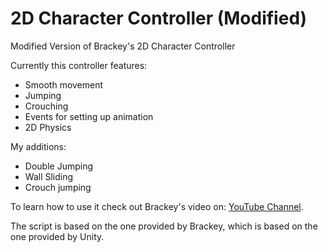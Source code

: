 # 2D Character Controller (Modified)
Modified Version of Brackey's 2D Character Controller

Currently this controller features:

- Smooth movement
- Jumping
- Crouching
- Events for setting up animation
- 2D Physics

My additions:
- Double Jumping
- Wall Sliding
- Crouch jumping

To learn how to use it check out Brackey's video on: [YouTube Channel](http://youtube.com/brackeys).

The script is based on the one provided by Brackey, which is based on the one provided by Unity.